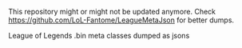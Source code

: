 This repository might or might not be updated anymore. 
Check https://github.com/LoL-Fantome/LeagueMetaJson for better dumps. 

League of Legends .bin meta classes dumped as jsons
